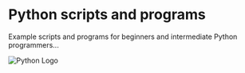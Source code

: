 # Python scripts and programs

Example scripts and programs for beginners and intermediate Python programmers...

![Python Logo](https://upload.wikimedia.org/wikipedia/commons/c/c3/Python-logo-notext.svg)
